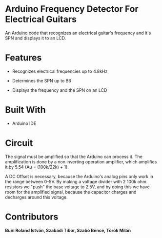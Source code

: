 # Arduino Frequency Detector For Electrical Guitars

An Arduino code that recognizes an electrical guitar's frequency and it's SPN and displays it to an LCD.

# Features

- Recognizes electrical frequencies up to 4.8kHz

- Determines the SPN up to B6

- Displays the frequency and the SPN on an LCD



# Built With

- Arduino IDE

# Circuit

The signal must be amplified so that the Arduino can process it. The amplification is done by a non inverting operation amplifier, which amplifies it by 5.54 (Au = (100k/22k) + 1).

A DC Offset is necessary, because the Arduino's analog pins only work in the range between 0-5V. By making a voltage divider with 2 100k ohm resistors we "push" the base voltage to 2.5V, and by doing this we have room for the amplified signal, because the capacitor charges and decharges around this voltage.

# Contributors

**Buni Roland István, Szabadi Tibor, Szabó Bence, Török Milán**
